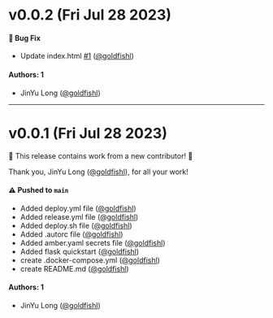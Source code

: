 # v0.0.2 (Fri Jul 28 2023)

#### 🐛 Bug Fix

- Update index.html [#1](https://github.com/goldfishl/container-uetlkni/pull/1) ([@goldfishl](https://github.com/goldfishl))

#### Authors: 1

- JinYu Long ([@goldfishl](https://github.com/goldfishl))

---

# v0.0.1 (Fri Jul 28 2023)

:tada: This release contains work from a new contributor! :tada:

Thank you, JinYu Long ([@goldfishl](https://github.com/goldfishl)), for all your work!

#### ⚠️ Pushed to `main`

- Added deploy.yml file ([@goldfishl](https://github.com/goldfishl))
- Added release.yml file ([@goldfishl](https://github.com/goldfishl))
- Added deploy.sh file ([@goldfishl](https://github.com/goldfishl))
- Added .autorc file ([@goldfishl](https://github.com/goldfishl))
- Added amber.yaml secrets file ([@goldfishl](https://github.com/goldfishl))
- Added flask quickstart ([@goldfishl](https://github.com/goldfishl))
- create .docker-compose.yml ([@goldfishl](https://github.com/goldfishl))
- create README.md ([@goldfishl](https://github.com/goldfishl))

#### Authors: 1

- JinYu Long ([@goldfishl](https://github.com/goldfishl))
